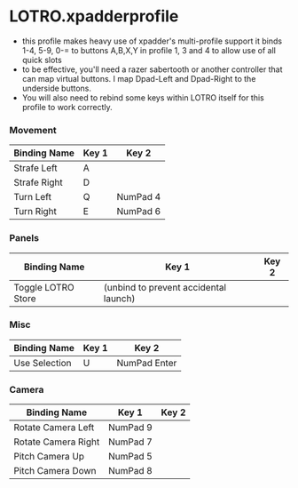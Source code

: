 LOTRO.xpadderprofile
====================

- this profile makes heavy use of xpadder's multi-profile support
   it binds 1-4, 5-9, 0-= to buttons A,B,X,Y in profile 1, 3 and 4
   to allow use of all quick slots
- to be effective, you'll need a razer sabertooth or another controller that can map virtual buttons.  I map Dpad-Left and Dpad-Right to the underside buttons.
- You will also need to rebind some keys within LOTRO itself for this profile to work correctly.

### Movement
| Binding Name | Key 1 | Key 2 |
|--|--|--|
| Strafe Left | A |
| Strafe Right | D |
| Turn Left | Q | NumPad 4|
| Turn Right | E | NumPad 6 |

### Panels
| Binding Name | Key 1 | Key 2 |
|--|--|--|
| Toggle LOTRO Store | (unbind to prevent accidental launch)|


### Misc
| Binding Name | Key 1 | Key 2 |
|--|--|--|
| Use Selection | U | NumPad Enter|

### Camera
| Binding Name | Key 1 | Key 2 |
|--|--|--|
| Rotate Camera Left | NumPad 9|
| Rotate Camera Right | NumPad 7 |
| Pitch Camera Up | NumPad 5 |
| Pitch Camera Down | NumPad 8 |

